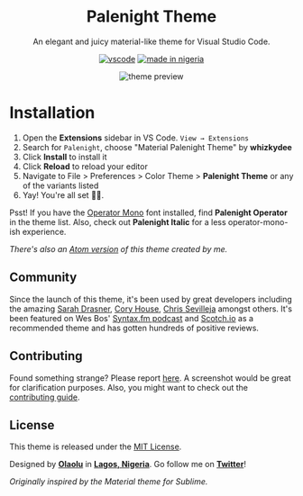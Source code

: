 <div align="center">

# Palenight Theme

An elegant and juicy material-like theme for Visual Studio Code.

[![vscode](https://img.shields.io/badge/vscode-v1.12+-373277.svg?style=for-the-badge)](https://code.visualstudio.com/updates/v1_12) [![made in nigeria](https://img.shields.io/badge/made%20in-nigeria-008751.svg?style=for-the-badge)](https://github.com/acekyd/made-in-nigeria)

![theme preview](https://i.imgur.com/1mYWEP4.png)

</div>

# Installation

1. Open the **Extensions** sidebar in VS Code. `View → Extensions`
1. Search for `Palenight`, choose "Material Palenight Theme" by **whizkydee**
1. Click **Install** to install it
1. Click **Reload** to reload your editor
1. Navigate to File > Preferences > Color Theme > **Palenight Theme** or any of the variants listed
1. Yay! You're all set 🎉🎉.

Psst! If you have the [Operator Mono](https://www.typography.com/fonts/operator) font installed, find **Palenight Operator** in the theme list. Also, check out **Palenight Italic** for a less operator-mono-ish experience.

_There's also an [Atom version](https://atom.io/themes/material-palenight-syntax) of this theme created by me._

## Community

Since the launch of this theme, it's been used by great developers including the amazing [Sarah Drasner](https://twitter.com/sarah_edo/status/996830819380486144), [Cory House](https://twitter.com/housecor/status/915766278211686400), [Chris Sevilleja](https://twitter.com/chrisoncode/status/908457702157778944) amongst others. It's been featured on Wes Bos' [Syntax.fm podcast](https://syntax.fm/show/012/why-is-everyone-switching-to-vs-code) and [Scotch.io](https://scotch.io/bar-talk/best-vs-code-themes-of-2017#2-material-palenight-theme) as a recommended theme and has gotten hundreds of positive reviews.

## Contributing

Found something strange? Please report [here](https://github.com/whizkydee/vscode-material-palenight-theme/issues). A screenshot would be great for clarification purposes. Also, you might want to check out the [contributing guide](https://github.com/whizkydee/vscode-material-palenight-theme/blob/master/contributing.md).

## License

This theme is released under the [MIT License](https://github.com/whizkydee/vscode-material-palenight-theme/blob/master/license.md).

Designed by **[Olaolu](https://github.com/whizkydee)** in **[Lagos, Nigeria](https://www.google.com.ng/maps/place/Lagos)**. Go follow me on **[Twitter](https://twitter.com/mrolaolu)**!

_Originally inspired by the Material theme for Sublime._
